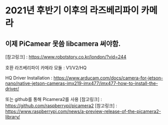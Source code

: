 # 2021년 후반기 이후의 라즈베리파이 카메라
## 이제 PiCamear 못씀 libcamera 써야함.
[참고링크] : https://www.robotstory.co.kr/london/?vid=244

호환 라즈베리파이 카메라 모듈 : V1/V2/HQ

HQ Driver Installation : https://www.arducam.com/docs/camera-for-jetson-nano/native-jetson-cameras-imx219-imx477/imx477-how-to-install-the-driver/

또는 github를 통해 Picamera2를 사용
[참고링크] : https://github.com/raspberrypi/picamera2
[참고링크] : https://www.raspberrypi.com/news/a-preview-release-of-the-picamera2-library/


